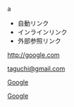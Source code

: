 a

- 自動リンク
- インラインリンク
- 外部参照リンク

<http://google.com>

<taguchi@gmail.com>

[Google](http://google.com "Title")

[Google][1]

[1]: http://google.com
  "Title"
